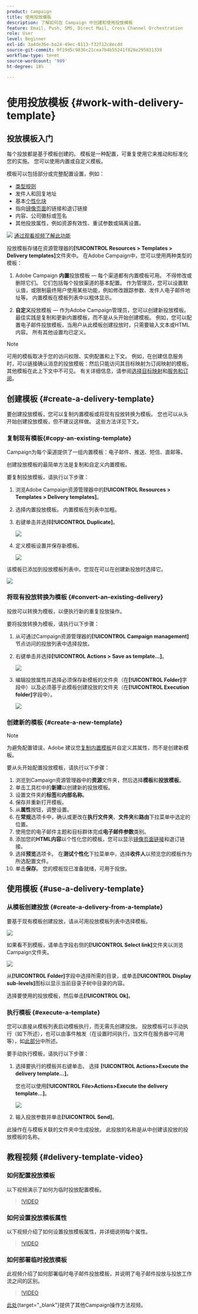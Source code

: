 ```yaml
---
product: campaign
title: 使用投放模板
description: 了解如何在 Campaign 中创建和使用投放模板
feature: Email, Push, SMS, Direct Mail, Cross Channel Orchestration
role: User
level: Beginner
exl-id: 3a4de36e-ba24-49ec-8113-f32f12c8ecdd
source-git-commit: 9f19d5c9836c21cea7b4b55241f828e295831339
workflow-type: tm+mt
source-wordcount: '989'
ht-degree: 18%

---
```


# 使用投放模板 {#work-with-delivery-template}

## 投放模板入门

每个投放都是基于模板创建的。 模板是一种配置，可重复使用它来推动和标准化您的实施。 您可以使用内置或自定义模板。

模板可以包括部分或完整配置设置，例如：

* [类型规则](../../automation/campaign-opt/campaign-typologies.md)
* 发件人和回复地址
* 基本[个性化块](../send/personalization-blocks.md)
* 指向[镜像页面](../send/mirror-page.md)的链接和退订链接
* 内容、公司徽标或签名
* 其他投放属性，例如资源有效性、重试参数或隔离设置。

![](assets/do-not-localize/how-to-video.png) [通过观看视频了解此功能](#delivery-template-video)

投放模板存储在资源管理器的&#x200B;**[!UICONTROL Resources > Templates > Delivery templates]**&#x200B;文件夹中。 在Adobe Campaign中，您可以使用两种类型的模板：

1. Adobe Campaign **内置**&#x200B;投放模板 — 每个渠道都有内置模板可用。 不得修改或删除它们。 它们包括每个投放渠道的基本配置。 作为管理员，您可以设置默认值，或限制最终用户使用某些功能，例如修改跟踪参数、发件人电子邮件地址等。 内置模板在模板列表中以粗体显示。

1. **自定义**&#x200B;投放模板 — 作为Adobe Campaign管理员，您可以创建新投放模板。 最佳实践是复制和更新内置模板，而不是从头开始创建模板。 例如，您可以配置电子邮件投放模板，当用户从此模板创建投放时，只需要输入文本或HTML内容。 所有其他设置均已定义。

>[!NOTE]
>
>可用的模板取决于您的访问权限、实例配置和上下文。 例如，在创建信息服务时，可以链接确认消息的投放模板：然后只能访问其目标映射为订阅映射的模板。 其他模板在此上下文中不可见。 有关详细信息，请参阅[选择目标映射](../audiences/target-mappings.md)和[服务和订阅](../start/subscriptions.md)。


## 创建模板 {#create-a-delivery-template}

要创建投放模板，您可以复制内置模板或将现有投放转换为模板。 您也可以从头开始创建投放模板，但不建议这样做。 这些方法详见下文。

### 复制现有模板{#copy-an-existing-template}

Campaign为每个渠道提供了一组内置模板：电子邮件、推送、短信、直邮等。

创建投放模板的最简单方法是复制和自定义内置模板。

要复制投放模板，请执行以下步骤：

1. 浏览Adobe Campaign资源管理器中的&#x200B;**[!UICONTROL Resources > Templates > Delivery templates]**。
1. 选择内置投放模板。 内置模板在列表中加粗。
1. 右键单击并选择&#x200B;**[!UICONTROL Duplicate]**。

   ![](assets/duplicate-built-in-template.png)

1. 定义模板设置并保存新模板。

   ![](assets/delivery-template-new.png)

该模板已添加到投放模板列表中。您现在可以在创建新投放时选择它。

![](assets/select-the-new-template.png)

### 将现有投放转换为模板 {#convert-an-existing-delivery}

投放可以转换为模板，以便执行新的重复投放操作。

要将投放转换为模板，请执行以下步骤：

1. 从可通过Campaign资源管理器的&#x200B;**[!UICONTROL Campaign management]**&#x200B;节点访问的投放列表中选择投放。

1. 右键单击并选择&#x200B;**[!UICONTROL Actions > Save as template...]**。

   ![](assets/save-as-template.png)

1. 编辑投放属性并选择必须保存新模板的文件夹（在&#x200B;**[!UICONTROL Folder]**&#x200B;字段中）以及必须基于此模板创建投放的文件夹（在&#x200B;**[!UICONTROL Execution folder]**&#x200B;字段中）。

   ![](assets/template-select-folders.png)

### 创建新的模板 {#create-a-new-template}

>[!NOTE]
>
>为避免配置错误，Adobe 建议您[复制内置模板](#copy-an-existing-template)并自定义其属性，而不是创建新模板。

要从头开始配置投放模板，请执行以下步骤：

1. 浏览到Campaign资源管理器中的&#x200B;**资源**&#x200B;文件夹，然后选择&#x200B;**模板**&#x200B;和&#x200B;**投放模板**。
1. 单击工具栏中的&#x200B;**新建**&#x200B;以创建新的投放模板。
1. 设置文件夹的&#x200B;**标签**&#x200B;和&#x200B;**内部名称**。
1. 保存并重新打开模板。
1. 从&#x200B;**属性**&#x200B;按钮，调整设置。
1. 在&#x200B;**常规**&#x200B;选项卡中，确认或更改在&#x200B;**执行文件夹**、**文件夹**&#x200B;和&#x200B;**路由**&#x200B;下拉菜单中选定的位置。
1. 使用您的电子邮件主题和目标群体完成&#x200B;**电子邮件参数**&#x200B;类别。
1. 添加您的&#x200B;**HTML内容**&#x200B;以个性化您的模板，您可以显示[镜像页面链接](../send/mirror-page.md)和退订链接。
1. 选择&#x200B;**预览**&#x200B;选项卡。 在&#x200B;**测试个性化**&#x200B;下拉菜单中，选择&#x200B;**收件人**&#x200B;以预览您的模板作为所选配置文件。
1. 单击&#x200B;**保存**。 您的模板现已准备就绪，可用于投放。


## 使用模板 {#use-a-delivery-template}

### 从模板创建投放 {#create-a-delivery-from-a-template}

要基于现有模板创建投放，请从可用投放模板列表中选择模板。

![](assets/select-the-new-template.png)

如果看不到模板，请单击字段右侧的&#x200B;**[!UICONTROL Select link]**&#x200B;文件夹以浏览Campaign文件夹。

![](assets/browse-templates.png)

从&#x200B;**[!UICONTROL Folder]**&#x200B;字段中选择所需的目录，或单击&#x200B;**[!UICONTROL Display sub-levels]**&#x200B;图标以显示当前目录子树中目录的内容。

选择要使用的投放模板，然后单击&#x200B;**[!UICONTROL Ok]**。

### 执行模板 {#execute-a-template}

您可以直接从模板列表启动模板执行，而无需先创建投放。 投放模板可以手动执行（如下所述），也可以由事件触发（在设置时间执行，当文件在服务器中可用等），如[此部分](https://experienceleague.adobe.com/en/docs/campaign/automation/workflows/wf-activities/action-activities/delivery)中所述。

要手动执行模板，请执行以下步骤：

1. 选择要执行的模板并右键单击。 选择 **[!UICONTROL Actions>Execute the delivery template...]**。

   您也可以使用&#x200B;**[!UICONTROL File>Actions>Execute the delivery template...]**。

   ![](assets/execute-delivery-template.png)

1. 输入投放参数并单击&#x200B;**[!UICONTROL Send]**。

此操作在与模板关联的文件夹中生成投放。 此投放的名称是从中创建该投放的投放模板的名称。

## 教程视频 {#delivery-template-video}

### 如何配置投放模板

以下视频演示了如何为临时投放配置模板。

>[!VIDEO](https://video.tv.adobe.com/v/342082?quality=12)

### 如何设置投放模板属性

以下视频介绍了如何设置投放模板属性，并详细说明每个属性。

>[!VIDEO](https://video.tv.adobe.com/v/338969?quality=12)

### 如何部署临时投放模板

此视频介绍了如何部署临时电子邮件投放模板，并说明了电子邮件投放与投放工作流之间的区别。

>[!VIDEO](https://video.tv.adobe.com/v/338965?quality=12)

[此处](https://experienceleague.adobe.com/docs/campaign-learn/tutorials/getting-started/introduction-to-adobe-campaign.html){target="_blank"}提供了其他Campaign操作方法视频。
